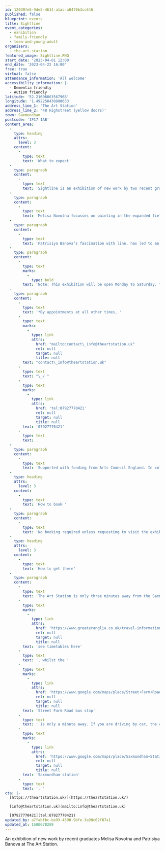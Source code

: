 ```yaml
---
id: 12039fe5-9de5-4614-a1ac-a0470b3cc646
published: false
blueprint: events
title: Sightline
event_categories:
  - exhibition
  - family-friendly
  - teen-and-young-adult
organisers:
  - the-art-station
featured_image: Sightline.PNG
start_date: '2023-04-01 12:00'
end_date: '2023-04-22 16:00'
free: true
virtual: false
attendance_information: 'All welcome'
accessibility_information: |-
  - Dementia friendly
  - Autism friendly
latitude: '52.21606063567968'
longitude: '1.492258430880633'
address_line_1: 'The Art Station'
address_line_2: '48 Highstreet (yellow doors)'
town: Saxmundham
postcode: 'IP17 1AB'
content_area:
  -
    type: heading
    attrs:
      level: 3
    content:
      -
        type: text
        text: 'What to expect'
  -
    type: paragraph
    content:
      -
        type: text
        text: 'Sightline is an exhibition of new work by two recent graduates from University of Suffolk – Melisa Novotna and Patrisiya Banova who both explore looking and seeing in their work.'
  -
    type: paragraph
    content:
      -
        type: text
        text: 'Melisa Novotna focusses on painting in the expanded field, intertwined with technological mediums such as photography and film, in particular the cinematic aesthetic of these mediums. Her work is concerned with ideas around the gaze – surveillance, being observed, and observing. '
  -
    type: paragraph
    content:
      -
        type: text
        text: 'Patrisiya Banova’s fascination with line, has led to an interest in the visual representation and function of brainwaves. Her work draws attention to the body’s vital subconscious processes. Present, 2023, is a continuous indigo yarn which travels across the room, representing a beta brain wave which occurs when the body is present and alert. '
  -
    type: paragraph
    content:
      -
        type: text
        marks:
          -
            type: bold
        text: 'Note: This exhibition will be open Monday to Saturday, from 12pm to 4pm between the 1 April and 22 April. '
  -
    type: paragraph
    content:
      -
        type: text
        text: '*By appointments at all other times, '
      -
        type: text
        marks:
          -
            type: link
            attrs:
              href: "mailto:contact\_info@theartstation.uk"
              rel: null
              target: null
              title: null
        text: "contact\_info@theartstation.uk"
      -
        type: text
        text: "\_/ "
      -
        type: text
        marks:
          -
            type: link
            attrs:
              href: 'tel:07927770421'
              rel: null
              target: null
              title: null
        text: '07927770421'
      -
        type: text
        text: .
  -
    type: paragraph
    content:
      -
        type: text
        text: 'Supported with funding from Arts Council England. In collaboration with University of Suffolk.'
  -
    type: heading
    attrs:
      level: 3
    content:
      -
        type: text
        text: 'How to book '
  -
    type: paragraph
    content:
      -
        type: text
        text: 'No booking required unless requesting to visit the exhibition outside standard opening hours. '
  -
    type: heading
    attrs:
      level: 3
    content:
      -
        type: text
        text: 'How to get there'
  -
    type: paragraph
    content:
      -
        type: text
        text: 'The Art Station is only three minutes away from the Saxmundham train station, '
      -
        type: text
        marks:
          -
            type: link
            attrs:
              href: 'https://www.greateranglia.co.uk/travel-information/station-information/sax'
              rel: null
              target: null
              title: null
        text: 'see timetables here'
      -
        type: text
        text: ', whilst the '
      -
        type: text
        marks:
          -
            type: link
            attrs:
              href: 'https://www.google.com/maps/place/Street+Farm+Road/@52.216324,1.4912831,19z/data=!4m23!1m16!4m15!1m6!1m2!1s0x47d988e7a70ccb65:0xab1ab0a8674bd9b2!2sStreet+Farm+Road,+Saxmundham+IP17+1AJ!2m2!1d1.491707!2d52.216244!1m6!1m2!1s0x47d988e7acfa60b5:0x94de9b2e77c31bb3!2s48+High+St,+Saxmundham+IP17+1AB!2m2!1d1.4925419!2d52.2158794!3e2!3m5!1s0x47d988e7a78c0043:0x2b241da72445eea2!8m2!3d52.216324!4d1.491816!16s%2Fg%2F1q67rylft'
              rel: null
              target: null
              title: null
        text: 'Street Farm Road bus stop'
      -
        type: text
        text: ' is only a minute away. If you are driving by car, the closest parking is at '
      -
        type: text
        marks:
          -
            type: link
            attrs:
              href: 'https://www.google.com/maps/place/Saxmundham+Station/@52.2152263,1.4908974,17.9z/data=!4m6!3m5!1s0x47d988e793a3d45b:0x2af9111fcd8fe6eb!8m2!3d52.2152199!4d1.4906056!16s%2Fg%2F11tjbv_rgp'
              rel: null
              target: null
              title: null
        text: 'Saxmundham station'
      -
        type: text
        text: '. '
cta: |-
  [https://theartstation.uk/](https://theartstation.uk/)

  [info@theartstation.uk](mailto:info@theartstation.uk)

  [07927770421](tel:07927770421)
updated_by: a7fabfbc-be93-4390-9bfe-3a08c02f87a1
updated_at: 1680078289
---
```

An exhibition of new work by recent graduates Melisa Novotna and Patrisiya Banova at The Art Station.